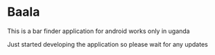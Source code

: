Baala
=====

This is a bar finder application for android works only in uganda

Just started developing the application so please wait for any updates
